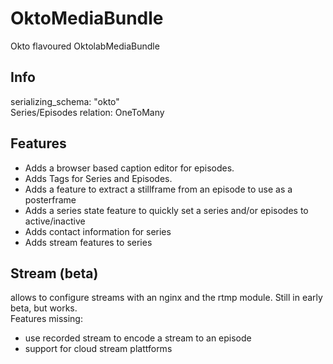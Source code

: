 # OktoMediaBundle
Okto flavoured OktolabMediaBundle

## Info  
serializing_schema: "okto"  
Series/Episodes relation: OneToMany  

## Features  
- Adds a browser based caption editor for episodes.
- Adds Tags for Series and Episodes.
- Adds a feature to extract a stillframe from an episode to use as a posterframe
- Adds a series state feature to quickly set a series and/or episodes to active/inactive 
- Adds contact information for series
- Adds stream features to series

## Stream (beta)
allows to configure streams with an nginx and the rtmp module. Still in early beta, but works.  
Features missing: 
- use recorded stream to encode a stream to an episode  
- support for cloud stream plattforms
